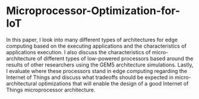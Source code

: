 # Microprocessor-Optimization-for-IoT

In this paper, I look into many different types of architectures for edge computing based on the executing applications and the characteristics of applications execution. I also discuss the characteristics of micro-architecture of different types of low-powered processors based around the results of other researchers using the GEM5 architecture simulations. Lastly, I evaluate where these processors stand in edge computing regarding the Internet of Things and discuss what tradeoffs should be expected in micro-architectural optimizations that will enable the design of a good Internet of Things microprocessor architecture.

